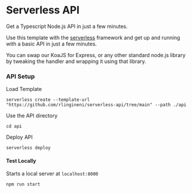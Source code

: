 # Serverless API

Get a Typescript Node.js API in just a few minutes.

Use this template with the [serverless](https://www.serverless.com/framework/docs/providers/aws/cli-reference/create/) framework and get up and running with a basic API in just a few minutes.

You can swap our KoaJS for Express, or any other standard node.js library by tweaking the handler and wrapping it using that library.

### API Setup

Load Template
```
serverless create --template-url "https://github.com/rlingineni/serverless-api/tree/main" --path ./api
```

Use the API directory
```
cd api
```

Deploy API
```
serverless deploy
```

#### Test Locally
Starts a local server at `localhost:8000`
```bash
npm run start
```
